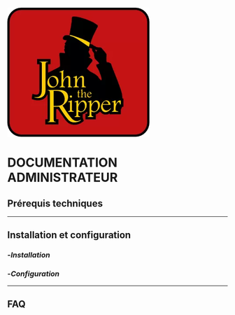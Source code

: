 ![Logo John the Ripper](Images/JtR.png)

# DOCUMENTATION ADMINISTRATEUR

## Prérequis techniques

---
## Installation et configuration 

### -*Installation*  

### -*Configuration*

---
## FAQ

